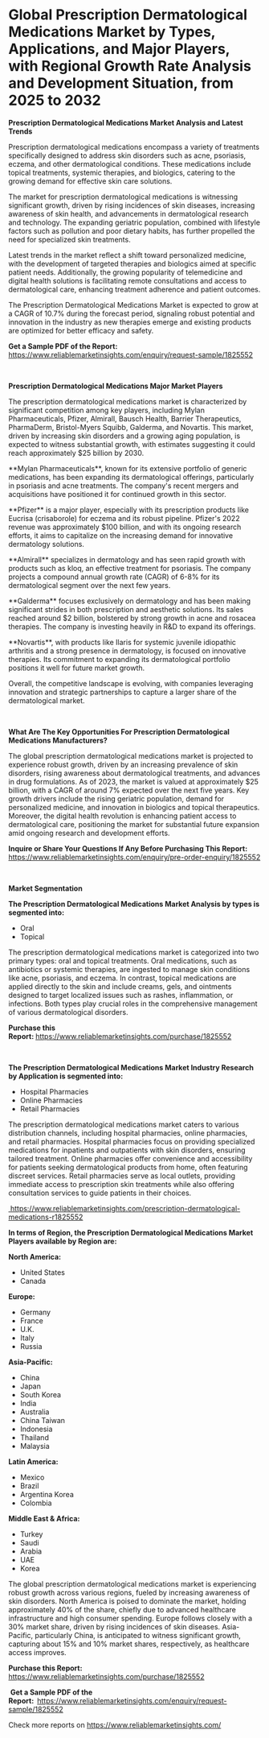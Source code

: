 <p><h1>Global Prescription Dermatological Medications Market by Types, Applications, and Major Players, with Regional Growth Rate Analysis and Development Situation, from 2025 to 2032</h1></p><p><strong>Prescription Dermatological Medications Market Analysis and Latest Trends</strong></p>
<p><p>Prescription dermatological medications encompass a variety of treatments specifically designed to address skin disorders such as acne, psoriasis, eczema, and other dermatological conditions. These medications include topical treatments, systemic therapies, and biologics, catering to the growing demand for effective skin care solutions. </p><p>The market for prescription dermatological medications is witnessing significant growth, driven by rising incidences of skin diseases, increasing awareness of skin health, and advancements in dermatological research and technology. The expanding geriatric population, combined with lifestyle factors such as pollution and poor dietary habits, has further propelled the need for specialized skin treatments.</p><p>Latest trends in the market reflect a shift toward personalized medicine, with the development of targeted therapies and biologics aimed at specific patient needs. Additionally, the growing popularity of telemedicine and digital health solutions is facilitating remote consultations and access to dermatological care, enhancing treatment adherence and patient outcomes. </p><p>The Prescription Dermatological Medications Market is expected to grow at a CAGR of 10.7% during the forecast period, signaling robust potential and innovation in the industry as new therapies emerge and existing products are optimized for better efficacy and safety.</p></p>
<p><strong>Get a Sample PDF of the Report:&nbsp;</strong> <a href="https://www.reliablemarketinsights.com/enquiry/request-sample/1825552?utm_campaign=2947&utm_medium=2&utm_source=Github&utm_content=ia&utm_term=09032025&utm_id=prescription-dermatological-medications">https://www.reliablemarketinsights.com/enquiry/request-sample/1825552</a></p>
<p>&nbsp;</p>
<p><strong>Prescription Dermatological Medications Major Market Players</strong></p>
<p><p>The prescription dermatological medications market is characterized by significant competition among key players, including Mylan Pharmaceuticals, Pfizer, Almirall, Bausch Health, Barrier Therapeutics, PharmaDerm, Bristol-Myers Squibb, Galderma, and Novartis. This market, driven by increasing skin disorders and a growing aging population, is expected to witness substantial growth, with estimates suggesting it could reach approximately $25 billion by 2030.</p><p>**Mylan Pharmaceuticals**, known for its extensive portfolio of generic medications, has been expanding its dermatological offerings, particularly in psoriasis and acne treatments. The company's recent mergers and acquisitions have positioned it for continued growth in this sector.</p><p>**Pfizer** is a major player, especially with its prescription products like Eucrisa (crisaborole) for eczema and its robust pipeline. Pfizer's 2022 revenue was approximately $100 billion, and with its ongoing research efforts, it aims to capitalize on the increasing demand for innovative dermatology solutions.</p><p>**Almirall** specializes in dermatology and has seen rapid growth with products such as kloq, an effective treatment for psoriasis. The company projects a compound annual growth rate (CAGR) of 6-8% for its dermatological segment over the next few years.</p><p>**Galderma** focuses exclusively on dermatology and has been making significant strides in both prescription and aesthetic solutions. Its sales reached around $2 billion, bolstered by strong growth in acne and rosacea therapies. The company is investing heavily in R&D to expand its offerings.</p><p>**Novartis**, with products like Ilaris for systemic juvenile idiopathic arthritis and a strong presence in dermatology, is focused on innovative therapies. Its commitment to expanding its dermatological portfolio positions it well for future market growth.</p><p>Overall, the competitive landscape is evolving, with companies leveraging innovation and strategic partnerships to capture a larger share of the dermatological market.</p></p>
<p>&nbsp;</p>
<p><strong>What Are The Key Opportunities For Prescription Dermatological Medications Manufacturers?</strong></p>
<p><p>The global prescription dermatological medications market is projected to experience robust growth, driven by an increasing prevalence of skin disorders, rising awareness about dermatological treatments, and advances in drug formulations. As of 2023, the market is valued at approximately $25 billion, with a CAGR of around 7% expected over the next five years. Key growth drivers include the rising geriatric population, demand for personalized medicine, and innovation in biologics and topical therapeutics. Moreover, the digital health revolution is enhancing patient access to dermatological care, positioning the market for substantial future expansion amid ongoing research and development efforts.</p></p>
<p><strong>Inquire or Share Your Questions If Any Before Purchasing This Report:</strong> <a href="https://www.reliablemarketinsights.com/enquiry/pre-order-enquiry/1825552?utm_campaign=2947&utm_medium=2&utm_source=Github&utm_content=ia&utm_term=09032025&utm_id=prescription-dermatological-medications">https://www.reliablemarketinsights.com/enquiry/pre-order-enquiry/1825552</a></p>
<p>&nbsp;</p>
<p><strong>Market Segmentation</strong></p>
<p><strong>The Prescription Dermatological Medications Market Analysis by types is segmented into:</strong></p>
<p><ul><li>Oral</li><li>Topical</li></ul></p>
<p><p>The prescription dermatological medications market is categorized into two primary types: oral and topical treatments. Oral medications, such as antibiotics or systemic therapies, are ingested to manage skin conditions like acne, psoriasis, and eczema. In contrast, topical medications are applied directly to the skin and include creams, gels, and ointments designed to target localized issues such as rashes, inflammation, or infections. Both types play crucial roles in the comprehensive management of various dermatological disorders.</p></p>
<p><strong>Purchase this Report:&nbsp;</strong><a href="https://www.reliablemarketinsights.com/purchase/1825552?utm_campaign=2947&utm_medium=2&utm_source=Github&utm_content=ia&utm_term=09032025&utm_id=prescription-dermatological-medications">https://www.reliablemarketinsights.com/purchase/1825552</a></p>
<p>&nbsp;</p>
<p><strong>The Prescription Dermatological Medications Market Industry Research by Application is segmented into:</strong></p>
<p><ul><li>Hospital Pharmacies</li><li>Online Pharmacies</li><li>Retail Pharmacies</li></ul></p>
<p><p>The prescription dermatological medications market caters to various distribution channels, including hospital pharmacies, online pharmacies, and retail pharmacies. Hospital pharmacies focus on providing specialized medications for inpatients and outpatients with skin disorders, ensuring tailored treatment. Online pharmacies offer convenience and accessibility for patients seeking dermatological products from home, often featuring discreet services. Retail pharmacies serve as local outlets, providing immediate access to prescription skin treatments while also offering consultation services to guide patients in their choices.</p></p>
<p><a href="https://www.reliablemarketinsights.com/prescription-dermatological-medications-r1825552?utm_campaign=2947&utm_medium=2&utm_source=Github&utm_content=ia&utm_term=09032025&utm_id=prescription-dermatological-medications">&nbsp;https://www.reliablemarketinsights.com/prescription-dermatological-medications-r1825552</a></p>
<p><strong>In terms of Region, the Prescription Dermatological Medications Market Players available by Region are:</strong></p>
<p>
    <p> <strong> North America: </strong>
        <ul>
            <li>United States</li>
            <li>Canada</li>
        </ul>
        </p> 
    <p> <strong> Europe: </strong>
        <ul>
            <li>Germany</li>
            <li>France</li>
            <li>U.K.</li>
            <li>Italy</li>
            <li>Russia</li>
        </ul>
        </p> 
    <p> <strong> Asia-Pacific: </strong>
        <ul>
            <li>China</li>
            <li>Japan</li>
            <li>South Korea</li>
            <li>India</li>
            <li>Australia</li>
            <li>China Taiwan</li>
            <li>Indonesia</li>
            <li>Thailand</li>
            <li>Malaysia</li>
        </ul>
        </p> 
    <p> <strong> Latin America: </strong>
        <ul>
            <li>Mexico</li>
            <li>Brazil</li>
            <li>Argentina Korea</li>
            <li>Colombia</li>
        </ul>
        </p> 
    <p> <strong> Middle East & Africa: </strong>
        <ul>
            <li>Turkey</li>
            <li>Saudi</li>
            <li>Arabia</li>
            <li>UAE</li>
            <li>Korea</li>
        </ul>
    </p>
    </p>
<p><p>The global prescription dermatological medications market is experiencing robust growth across various regions, fueled by increasing awareness of skin disorders. North America is poised to dominate the market, holding approximately 40% of the share, chiefly due to advanced healthcare infrastructure and high consumer spending. Europe follows closely with a 30% market share, driven by rising incidences of skin diseases. Asia-Pacific, particularly China, is anticipated to witness significant growth, capturing about 15% and 10% market shares, respectively, as healthcare access improves.</p></p>
<p><strong>Purchase this Report: </strong><a href="https://www.reliablemarketinsights.com/purchase/1825552?utm_campaign=2947&utm_medium=2&utm_source=Github&utm_content=ia&utm_term=09032025&utm_id=prescription-dermatological-medications">https://www.reliablemarketinsights.com/purchase/1825552</a></p>
<p>&nbsp;<strong>Get a Sample PDF of the Report:&nbsp;&nbsp;</strong><a href="https://www.reliablemarketinsights.com/enquiry/request-sample/1825552?utm_campaign=2947&utm_medium=2&utm_source=Github&utm_content=ia&utm_term=09032025&utm_id=prescription-dermatological-medications">https://www.reliablemarketinsights.com/enquiry/request-sample/1825552</a></p>
<p><strong></strong></p>
<p>Check more reports on <a href="https://www.reliablemarketinsights.com/?utm_campaign=2947&utm_medium=2&utm_source=Github&utm_content=ia&utm_term=09032025&utm_id=prescription-dermatological-medications">https://www.reliablemarketinsights.com/</a></p>
